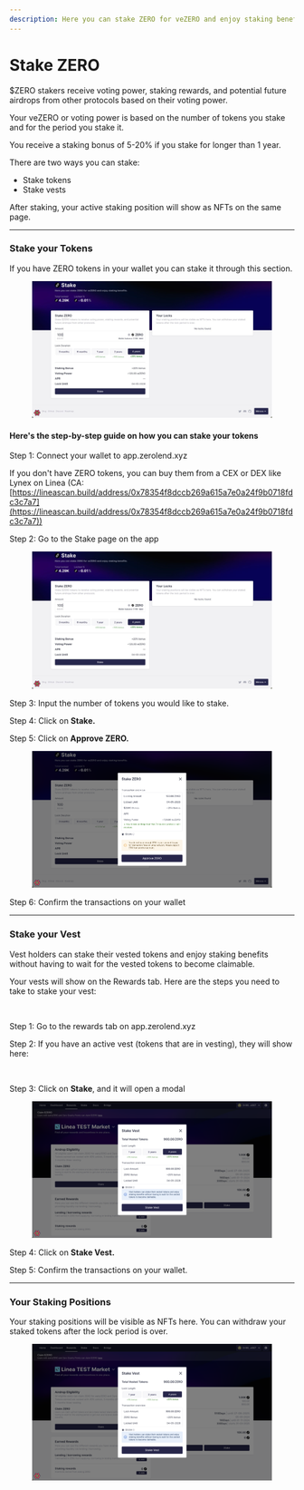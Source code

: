```yaml
---
description: Here you can stake ZERO for veZERO and enjoy staking benefits.
---
```


# Stake ZERO

$ZERO stakers receive voting power, staking rewards, and potential future airdrops from other protocols based on their voting power.&#x20;

Your veZERO or voting power is based on the number of tokens you stake and for the period you stake it.&#x20;

You receive a staking bonus of 5-20% if you stake for longer than 1 year. &#x20;

There are two ways you can stake:&#x20;

* Stake tokens&#x20;
* Stake vests&#x20;

After staking, your active staking position will show as NFTs on the same page.&#x20;

***

### Stake your Tokens&#x20;

If you have ZERO tokens in your wallet you can stake it through this section.&#x20;

<figure><img src="../../.gitbook/assets/telegram-cloud-photo-size-5-6179343348142291337-y (2).jpg" alt=""><figcaption></figcaption></figure>

#### Here's the step-by-step guide on how you can stake your tokens&#x20;

Step 1: Connect your wallet to app.zerolend.xyz&#x20;

If you don't have ZERO tokens, you can buy them from a CEX or DEX like Lynex on Linea (CA: [https://lineascan.build/address/0x78354f8dccb269a615a7e0a24f9b0718fdc3c7a7](https://lineascan.build/address/0x78354f8dccb269a615a7e0a24f9b0718fdc3c7a7))

Step 2: Go to the Stake page on the app&#x20;

<figure><img src="../../.gitbook/assets/telegram-cloud-photo-size-5-6179343348142291337-y (1).jpg" alt=""><figcaption></figcaption></figure>

Step 3: Input the number of tokens you would like to stake.

Step 4: Click on **Stake.**

Step 5: Click on **Approve ZERO.**

<figure><img src="../../.gitbook/assets/telegram-cloud-document-5-6179343347686051624.jpg" alt=""><figcaption></figcaption></figure>

Step 6: Confirm the transactions on your wallet&#x20;

***

### Stake your Vest&#x20;

Vest holders can stake their vested tokens and enjoy staking benefits without having to wait for the vested tokens to become claimable.&#x20;

Your vests will show on the Rewards tab. Here are the steps you need to take to stake your vest:&#x20;

<figure><img src="../../.gitbook/assets/Screenshot 2024-05-06 at 2.28.51 AM copy 3 (2).png" alt=""><figcaption></figcaption></figure>

Step 1: Go to the rewards tab on app.zerolend.xyz&#x20;

Step 2: If you have an active vest (tokens that are in vesting), they will show here:

<figure><img src="../../.gitbook/assets/Screenshot 2024-05-06 at 2.28.51 AM copy 3 (3).png" alt=""><figcaption></figcaption></figure>

Step 3: Click on **Stake**, and it will open a modal&#x20;

<figure><img src="../../.gitbook/assets/telegram-cloud-document-5-6179343347686051620 (1).jpg" alt=""><figcaption></figcaption></figure>

Step 4: Click on **Stake Vest.**

Step 5: Confirm the transactions on your wallet.

***

### Your Staking Positions

Your staking positions will be visible as NFTs here. You can withdraw your staked tokens after the lock period is over.

<figure><img src="../../.gitbook/assets/telegram-cloud-document-5-6179343347686051620 (2).jpg" alt=""><figcaption></figcaption></figure>




